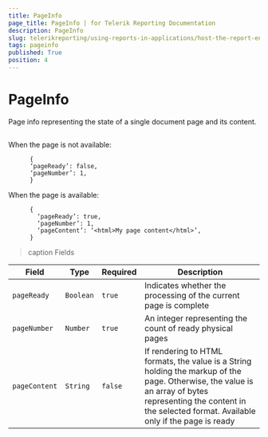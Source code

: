 ```yaml
---
title: PageInfo
page_title: PageInfo | for Telerik Reporting Documentation
description: PageInfo
slug: telerikreporting/using-reports-in-applications/host-the-report-engine-remotely/telerik-reporting-rest-services/rest-api-reference/json-entities/pageinfo
tags: pageinfo
published: True
position: 4
---
```


# PageInfo



Page info representing the state of a single document page and its content.       

## 

When the page is not available:

	
          {
          ‘pageReady’: false,
          ‘pageNumber’: 1,
          }
        



When the page is  available:

	
          {
            ‘pageReady’: true,
            ‘pageNumber’: 1,
            ‘pageContent’: ‘<html>My page content</html>’,
          }
        




>caption Fields

| Field | Type | Required | Description |
| ------ | ------ | ------ | ------ |
|`pageReady`|`Boolean`|`true`|Indicates whether the processing of the current page is complete|
|`pageNumber`|`Number`|`true`|An integer representing the count of ready physical pages|
|`pageContent`|`String`|`false`|If rendering to HTML formats, the value is a String holding the markup of the page.              Otherwise, the value is an array of bytes representing the content in the selected format.              Available only if the page is ready|



